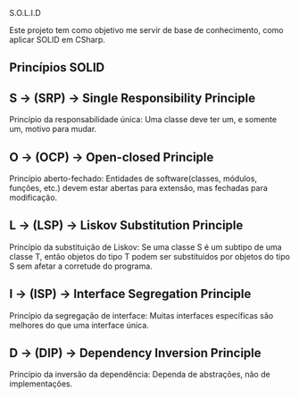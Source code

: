 S.O.L.I.D

Este projeto tem como objetivo me servir de base de conhecimento,
como aplicar SOLID em CSharp.

## Princípios SOLID

## S -> (SRP) -> Single Responsibility Principle
   Princípio da responsabilidade única: Uma classe deve ter um, e somente um, motivo para mudar.

## O -> (OCP) -> Open-closed Principle
   Princípio aberto-fechado: Entidades de software(classes, módulos, funções, etc.) devem estar abertas para extensão, mas fechadas para modificação.

## L -> (LSP) -> Liskov Substitution Principle
   Princípio da substituição de Liskov: Se uma classe S é um subtipo de uma classe T, então objetos do tipo T podem ser substituídos por objetos do tipo S sem afetar a corretude do programa.

## I -> (ISP) -> Interface Segregation Principle
   Princípio da segregação de interface: Muitas interfaces específicas são melhores do que uma interface única.

## D -> (DIP) -> Dependency Inversion Principle
   Princípio da inversão da dependência: Dependa de abstrações, não de implementações.
